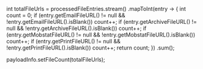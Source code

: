 int totalFileUrls = processedFileEntries.stream()
        .mapToInt(entry -> {
            int count = 0;
            if (entry.getEmailFileURL() != null && !entry.getEmailFileURL().isBlank()) count++;
            if (entry.getArchiveFileURL() != null && !entry.getArchiveFileURL().isBlank()) count++;
            if (entry.getMobstatFileURL() != null && !entry.getMobstatFileURL().isBlank()) count++;
            if (entry.getPrintFileURL() != null && !entry.getPrintFileURL().isBlank()) count++;
            return count;
        })
        .sum();

payloadInfo.setFileCount(totalFileUrls);
